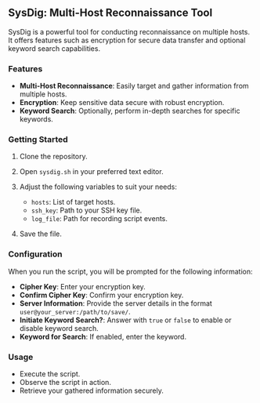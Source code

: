 ## SysDig: Multi-Host Reconnaissance Tool

SysDig is a powerful tool for conducting reconnaissance on multiple hosts. It offers features such as encryption for secure data transfer and optional keyword search capabilities.

### Features

- **Multi-Host Reconnaissance**: Easily target and gather information from multiple hosts.
- **Encryption**: Keep sensitive data secure with robust encryption.
- **Keyword Search**: Optionally, perform in-depth searches for specific keywords.

### Getting Started

1. Clone the repository.
2. Open `sysdig.sh` in your preferred text editor.
3. Adjust the following variables to suit your needs:

   - `hosts`: List of target hosts.
   - `ssh_key`: Path to your SSH key file.
   - `log_file`: Path for recording script events.

4. Save the file.

### Configuration

When you run the script, you will be prompted for the following information:

- **Cipher Key**: Enter your encryption key.
- **Confirm Cipher Key**: Confirm your encryption key.
- **Server Information**: Provide the server details in the format `user@your_server:/path/to/save/`.
- **Initiate Keyword Search?**: Answer with `true` or `false` to enable or disable keyword search.
- **Keyword for Search**: If enabled, enter the keyword.

### Usage

- Execute the script.
- Observe the script in action.
- Retrieve your gathered information securely.
